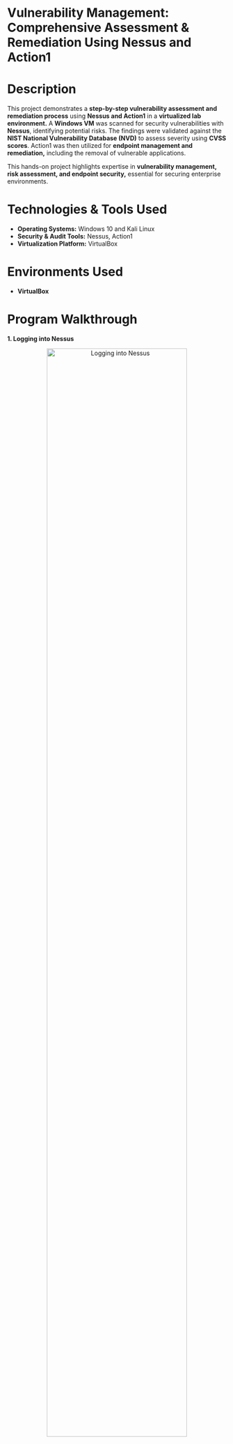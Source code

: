 # Vulnerability Management: Comprehensive Assessment & Remediation Using Nessus and Action1

# <h1>Description</h1>
This project demonstrates a <b>step-by-step vulnerability assessment and remediation process</b> using <b>Nessus and Action1</b> in a <b>virtualized lab environment.</b> A <b>Windows VM</b> was scanned for security vulnerabilities with <b>Nessus</b>, identifying potential risks. The findings were validated against the <b>NIST National Vulnerability Database (NVD)</b> to assess severity using <b>CVSS scores</b>. Action1 was then utilized for <b>endpoint management and remediation,</b> including the removal of vulnerable applications.

This hands-on project highlights expertise in <b>vulnerability management, risk assessment, and endpoint security,</b> essential for securing enterprise environments.

# Technologies & Tools Used
- <b>Operating Systems:</b> Windows 10 and Kali Linux
- <b>Security & Audit Tools:</b> Nessus, Action1
- <b>Virtualization Platform:</b> VirtualBox

# <b>Environments Used</b>
- <b>VirtualBox</b>

# <b>Program Walkthrough</b>

<b> 1. Logging into Nessus </b>
<p align="center">
<img src="https://i.imgur.com/cwu9wVe.png" height="80%" width="80%" alt="Logging into Nessus"/>

<b> 2. Setting Up Scanning Options<b>
<p align="center">
<img src="https://i.imgur.com/i00qLm7.png" height="80%" width="80%" alt="Setting up scanning options"/>

<b> 3. Confirming Target IP Address for Nessus Scan</b>
<p align="center">
<img src="https://i.imgur.com/dHntWAM.png" height="80%" width="80%" alt="Confirming Target IP Address"/>

<b>4. Running the Scan</b>
<p align="center">
<img src="https://i.imgur.com/Rbdg5u8.png" height="80%" width="80%" alt="Running the scan"/>

<b> 5. Scan Results </b>
<p align="center">
<img src="https://i.imgur.com/ecSsiHE.png" height="80%" width="80%" alt="Scan Results"/>

<b>6. Target Endpoint Viewed in Action1</b>
<p align="center">
<img src="https://i.imgur.com/6P05Ucb.png" height="80%" width="80%" alt="Viewing endpoint in Action1"/>

<b>7. Identified Endpoint Vulnerabilities</b>
<p align="center">
<img src="https://i.imgur.com/tDiMlEX.png" height="80%" width="80%" alt="Endpoint vulnerabilities"/>

<b>8. Identifying the Vulnerability with the Highest CVSS Score</b>
<p align="center">
<img src="https://i.imgur.com/tV43yA8.png" height="80%" width="80%" alt="Highest CVSS vulnerability"/>

<b>9. Validating CVSS Score with NIST NVD</b>
<p align="center">
<img src="https://i.imgur.com/WL6Gzee.png" height="80%" width="80%" alt="CVSS check with NIST NVD"/>

<b>10. Remediation Process (Patching the Vulnerable Application)</b>
<p align="center">
<img src="https://i.imgur.com/14UVanO.png" height="80%" width="80%" alt="Uninstalling vulnerability"/> 
<img src="https://i.imgur.com/hy2Y8bX.png" height="80%" width="80%" alt="Uninstallation confirmation"/> 
<img src="https://i.imgur.com/TTRG58T.png" height="80%" width="80%" alt="Uninstallation process"/>

<b>11. Confirming the Uninstallation in Action1</b>
<p align="center">
<img src="https://i.imgur.com/igJhnfs.png" height="80%" width="80%" alt="Confirming uninstallation in Action1"/>

<b>12. Action1 Notification on the Vulnerable System</b>
<p align="center">
<img src="https://i.imgur.com/eTjXTrO.png" height="80%" width="80%" alt="Action1 notification on vulnerable system"/>

<b>13. Final Remediation Notification from Action1</b>
<p align="center">
<img src="https://i.imgur.com/KELq67t.png" height="80%" width="80%" alt="Remediation notification from Action1"/>

<b>14. Final Endpoint Overview</b>
<p align="center">
<img src="https://i.imgur.com/UdLmfPu.png" height="80%" width="80%" alt="New endpoint overview"/>
